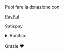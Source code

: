 Puoi fare la donazione con

[PayPal](http://paypal.me/turattag)

[Satispay](https://support.satispay.com/it/articles/pagamenti-tra-privati)

<details>
<summary>Bonifico</summary>
BENEFICIARIO: GIANNI TURATTA<br>
IBAN: IT59E0503411795000000435088<br>
CAUSALE: DONAZIONE
</details>
<br>
Grazie ❤
